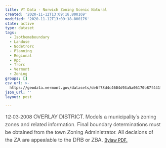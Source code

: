 ```yaml
---
title: VT Data - Norwich Zoning Scenic Natural
created: '2020-11-12T13:09:18.800169'
modified: '2020-11-12T13:09:18.800176'
state: active
type: dataset
tags:
  - Isothemeboundary
  - Landuse
  - Nodetrorc
  - Planning
  - Regional
  - Rpc
  - Trorc
  - Vermont
  - Zoning
groups: []
csv_url: >-
  https://geodata.vermont.gov/datasets/de6f78d4c4604d93a5a06170b87f441f_0.csv?outSR=%7B%22latestWkid%22%3A3857%2C%22wkid%22%3A102100%7D
json_url: ''
layout: post

---
```

<span style='color: rgb(76, 76, 76); font-family: &quot;Avenir Next W01&quot;, &quot;Avenir Next W00&quot;, &quot;Avenir Next&quot;, Avenir, &quot;Helvetica Neue&quot;, sans-serif; font-size: 17px; background-color: rgb(255, 255, 255);'>12-03-2008 OVERLAY DISTRICT. Models a municipality’s zoning zones and related information. Final boundary determinations must be obtained from the town Zoning Administrator. All decisions of the ZA are appealable to the DRB or ZBA. </span><a href='https://www.trorc.org/wp-content/uploads/2013/10/Norwich-Zoning-Regulations_Amended_07-01-09.pdf' target='_blank'>Bylaw PDF.</a>
